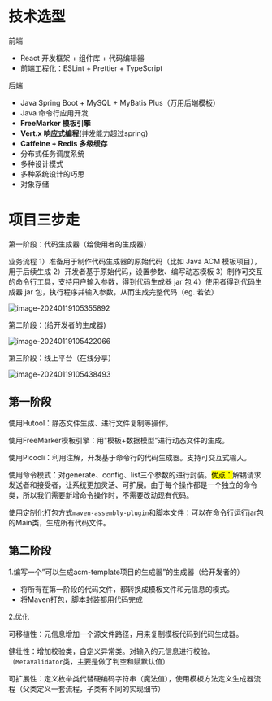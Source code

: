 # 技术选型

前端

- React 开发框架 + 组件库 + 代码编辑器
- 前端工程化：ESLint + Prettier + TypeScript

后端

- Java Spring Boot + MySQL + MyBatis Plus（万用后端模板）
- Java 命令行应用开发
- **FreeMarker 模板引擎**
- **Vert.x 响应式编程**(并发能力超过spring)
- **Caffeine + Redis 多级缓存**
- 分布式任务调度系统
- 多种设计模式
- 多种系统设计的巧思
- 对象存储


# 项目三步走

第一阶段：代码生成器（给使用者的生成器）

业务流程
1）准备用于制作代码生成器的原始代码（比如 Java ACM 模板项目），用于后续生成
2）开发者基于原始代码，设置参数、编写动态模板
3）制作可交互的命令行工具，支持用户输入参数，得到代码生成器 jar 包
4）使用者得到代码生成器 jar 包，执行程序并输入参数，从而生成完整代码（eg. 若依）



![image-20240119105355892](https://s2.loli.net/2024/01/19/jqtRbzxoaMVKiED.png)



第二阶段：(给开发者的生成器)

![image-20240119105422066](https://s2.loli.net/2024/01/19/KfoeFNJ5W1jULDM.png)



第三阶段：线上平台（在线分享）

![image-20240119105438493](https://s2.loli.net/2024/01/19/Q3RmK6fDlS4dj8v.png)



## 第一阶段

使用Hutool：静态文件生成、进行文件复制等操作。

使用FreeMarker模板引擎：用"模板+数据模型"进行动态文件的生成。

使用Picocli：利用注解，开发基于命令行的代码生成器。支持可交互式输入。

使用命令模式：对generate、config、list三个参数的进行封装。<mark>优点：</mark>解耦请求发送者和接受者，让系统更加灵活、可扩展。由于每个操作都是一个独立的命令类，所以我们需要新增命令操作时，不需要改动现有代码。

使用定制化打包方式`maven-assembly-plugin`和脚本文件：可以在命令行运行jar包的Main类，生成所有代码文件。



## 第二阶段

1.编写一个”可以生成acm-template项目的生成器”的生成器（给开发者的）

- 将所有在第一阶段的代码文件，都转换成模板文件和元信息的模式。
- 将Maven打包，脚本封装都用代码完成

2.优化

可移植性：元信息增加一个源文件路径，用来复制模板代码到代码生成器。

健壮性：增加校验类，自定义异常类。对输入的元信息进行校验。（`MetaValidator`类，主要是做了判空和赋默认值）

可扩展性：定义枚举类代替硬编码字符串（魔法值），使用模板方法定义生成器流程（父类定义一套流程，子类有不同的实现细节）
